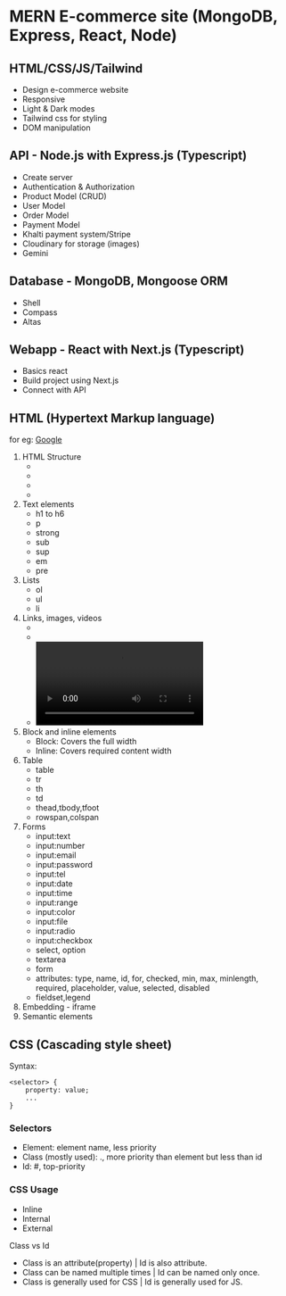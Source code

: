 # MERN E-commerce site (MongoDB, Express, React, Node)

## HTML/CSS/JS/Tailwind
- Design e-commerce website
- Responsive
- Light & Dark modes
- Tailwind css for styling
- DOM manipulation

## API - Node.js with Express.js (Typescript)
- Create server
- Authentication & Authorization
- Product Model (CRUD)
- User Model
- Order Model
- Payment Model
- Khalti payment system/Stripe
- Cloudinary for storage (images)
- Gemini

## Database - MongoDB, Mongoose ORM
- Shell
- Compass
- Altas

## Webapp - React with Next.js (Typescript)
- Basics react
- Build project using Next.js
- Connect with API

## HTML (Hypertext Markup language)

for eg: <a href="www.google.com">Google</a>

1. HTML Structure 
    - <html></html>
    - <head></head>
    - <body></body>
    - <title></title>
2. Text elements
    - h1 to h6
    - p
    - strong
    - sub
    - sup
    - em
    - pre
3. Lists
    - ol
    - ul
    - li
4. Links, images, videos
    - <a href="url"></a>
    - <img src="">
    - <video src="">
5. Block and inline elements
    - Block: Covers the full width
    - Inline: Covers required content width
6. Table
    - table
    - tr
    - th
    - td
    - thead,tbody,tfoot
    - rowspan,colspan
7. Forms
    - input:text
    - input:number
    - input:email
    - input:password
    - input:tel
    - input:date
    - input:time
    - input:range
    - input:color
    - input:file
    - input:radio
    - input:checkbox
    - select, option
    - textarea
    - form
    - attributes: type, name, id, for, checked, min, max, minlength, required, placeholder, value, selected, disabled
    - fieldset,legend
8. Embedding - iframe
9. Semantic elements

## CSS (Cascading style sheet)

Syntax: 

```
<selector> {
    property: value;
    ...
}
```

### Selectors
- Element: element name, less priority
- Class (mostly used): .<class-name>, more priority than element but less than id
- Id: #<id-value>, top-priority

### CSS Usage
- Inline
- Internal
- External

Class vs Id
- Class is an attribute(property) | Id is also attribute.
- Class can be named multiple times | Id can be named only once.
- Class is generally used for CSS | Id is generally used for JS.
